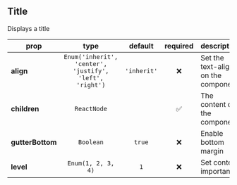 ## Title

Displays a title

prop | type | default | required | description
---- | :----: | :-------: | :--------: | -----------
**align** | `Enum('inherit', 'center', 'justify', 'left', 'right')` | `'inherit'` | :x: | Set the text-align on the component
**children** | `ReactNode` |  | :white_check_mark: | The content of the component
**gutterBottom** | `Boolean` | `true` | :x: | Enable bottom margin
**level** | `Enum(1, 2, 3, 4)` | `1` | :x: | Set content importance

